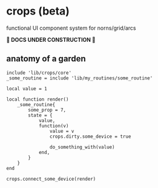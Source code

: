 # crops (beta)

functional UI component system for norns/grid/arcs

**🚧 DOCS UNDER CONSTRUCTION 🚧**

## anatomy of a garden

```
include 'lib/crops/core'
_some_routine = include 'lib/my_routines/some_routine'

local value = 1

local function render()
    _some_routine{
        some_prop = 7,
        state = { 
            value, 
            function(v) 
                value = v 
                crops.dirty.some_device = true
                
                do_something_with(value)
            end,
        }
    }
end

crops.connect_some_device(render)
```
